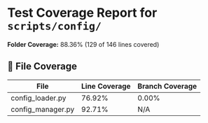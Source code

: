 # Test Coverage Report for `scripts/config/`

**Folder Coverage:** 88.36% (129 of 146 lines covered)

## 📄 File Coverage
| File | Line Coverage | Branch Coverage |
| ---- | ------------- | ---------------- |
| config_loader.py | 76.92% | 0.00% |
| config_manager.py | 92.71% | N/A |